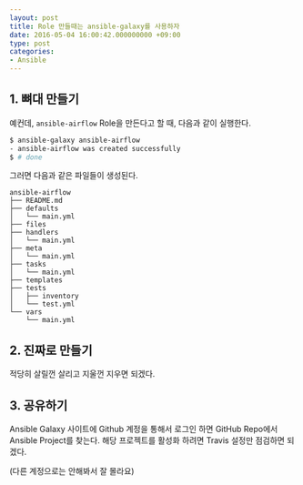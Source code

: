 ```yaml
---
layout: post
title: Role 만들때는 ansible-galaxy를 사용하자
date: 2016-05-04 16:00:42.000000000 +09:00
type: post
categories:
- Ansible
---
```


## 1. 뼈대 만들기
예컨데, `ansible-airflow` Role을 만든다고 할 때, 다음과 같이 실행한다.

```sh
$ ansible-galaxy ansible-airflow
- ansible-airflow was created successfully
$ # done
```

그러면 다음과 같은 파일들이 생성된다.

```
ansible-airflow
├── README.md
├── defaults
│   └── main.yml
├── files
├── handlers
│   └── main.yml
├── meta
│   └── main.yml
├── tasks
│   └── main.yml
├── templates
├── tests
│   ├── inventory
│   └── test.yml
└── vars
    └── main.yml
```

## 2. 진짜로 만들기
적당히 살릴껀 살리고 지울껀 지우면 되겠다.

## 3. 공유하기
Ansible Galaxy 사이트에 Github 계정을 통해서 로그인 하면 GitHub Repo에서 Ansible Project를 찾는다. 해당 프로젝트를 활성화 하려면 Travis 설정만 점검하면 되겠다.

(다른 계정으로는 안해봐서 잘 몰라요)
